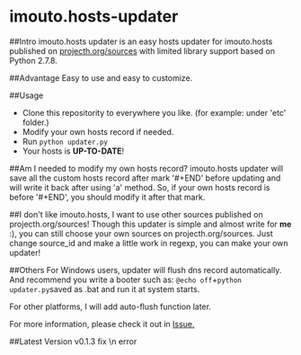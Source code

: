 imouto.hosts-updater
===================

##Intro
imouto.hosts updater is an easy hosts updater for imouto.hosts published on [projecth.org/sources](https://www.projecth.us/sources) with limited library support based on Python 2.7.8.

##Advantage
Easy to use and easy to customize.

##Usage
+ Clone this repositority to everywhere you like. (for example: under 'etc' folder.)
+ Modify your own hosts record if needed.
+ Run ```python updater.py```
+ Your hosts is **UP-TO-DATE**!

##Am I needed to modify my own hosts record?
imouto.hosts updater will save all the custom hosts record after mark '#+END' before updating and will write it back after using 'a' method. So, if your own hosts record is before '#+END', you should modify it after that mark.

##I don't like imouto.hosts, I want to use other sources published on projecth.org/sources!
Though this updater is simple and almost write for **me** :), you can still choose your own sources on projecth.org/sources. Just change source_id and make a little work in regexp, you can make your own updater!

##Others
For Windows users, updater will flush dns record automatically. And recommend you write a booter such as:
```@echo off```+```python updater.py```saved as .bat and run it at system starts.

For other platforms, I will add auto-flush function later.

For more information, please check it out in [Issue.](https://github.com/Sharuru/imouto.hosts-updater/issuesIssue)

##Latest Version
v0.1.3 fix \n error

